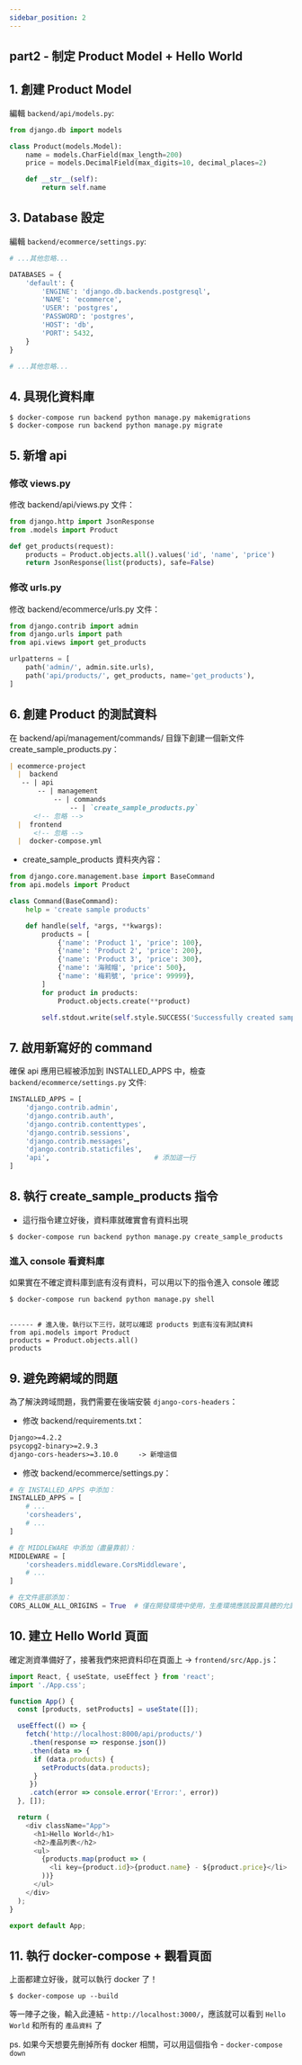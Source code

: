 ```yaml
---
sidebar_position: 2
---
```


## part2 - 制定 Product Model + Hello World

## 1. 創建 Product Model
編輯 `backend/api/models.py`:

```py
from django.db import models

class Product(models.Model):
    name = models.CharField(max_length=200)
    price = models.DecimalField(max_digits=10, decimal_places=2)

    def __str__(self):
        return self.name
```

## 3. Database 設定
編輯 `backend/ecommerce/settings.py`:

```py
# ...其他忽略...

DATABASES = {
    'default': {
        'ENGINE': 'django.db.backends.postgresql',
        'NAME': 'ecommerce',
        'USER': 'postgres',
        'PASSWORD': 'postgres',
        'HOST': 'db',
        'PORT': 5432,
    }
}

# ...其他忽略...
```

## 4. 具現化資料庫

```shell
$ docker-compose run backend python manage.py makemigrations
$ docker-compose run backend python manage.py migrate
```

## 5. 新增 api


### 修改 views.py
修改 backend/api/views.py 文件：

```py
from django.http import JsonResponse
from .models import Product

def get_products(request):
    products = Product.objects.all().values('id', 'name', 'price')
    return JsonResponse(list(products), safe=False)
```

### 修改 urls.py
修改 backend/ecommerce/urls.py 文件：
```py
from django.contrib import admin
from django.urls import path
from api.views import get_products

urlpatterns = [
    path('admin/', admin.site.urls),
    path('api/products/', get_products, name='get_products'),
]
```

## 6. 創建 Product 的測試資料
在 backend/api/management/commands/ 目錄下創建一個新文件 create_sample_products.py：


```md
| ecommerce-project
  |  backend
   -- | api
       -- | management
           -- | commands
               -- | `create_sample_products.py`
      <!-- 忽略 -->
  |  frontend
      <!-- 忽略 -->  
  |  docker-compose.yml
```

* create_sample_products 資料夾內容：

```py
from django.core.management.base import BaseCommand
from api.models import Product

class Command(BaseCommand):
    help = 'create sample products'

    def handle(self, *args, **kwargs):
        products = [
            {'name': 'Product 1', 'price': 100},
            {'name': 'Product 2', 'price': 200},
            {'name': 'Product 3', 'price': 300},
            {'name': '海賊帽', 'price': 500},
            {'name': '梅莉號', 'price': 99999},
        ]
        for product in products:
            Product.objects.create(**product)

        self.stdout.write(self.style.SUCCESS('Successfully created sample products'))
```

## 7. 啟用新寫好的 command
確保 api 應用已經被添加到 INSTALLED_APPS 中，檢查 `backend/ecommerce/settings.py` 文件:

```py
INSTALLED_APPS = [
    'django.contrib.admin',
    'django.contrib.auth',
    'django.contrib.contenttypes',
    'django.contrib.sessions',
    'django.contrib.messages',
    'django.contrib.staticfiles',
    'api',                          # 添加這一行
]
```

## 8. 執行 create_sample_products 指令

* 這行指令建立好後，資料庫就確實會有資料出現

```shell
$ docker-compose run backend python manage.py create_sample_products
```


### 進入 console 看資料庫

如果實在不確定資料庫到底有沒有資料，可以用以下的指令進入 console 確認

```shell
$ docker-compose run backend python manage.py shell


------ # 進入後，執行以下三行，就可以確認 products 到底有沒有測試資料
from api.models import Product
products = Product.objects.all()
products
```


## 9. 避免跨網域的問題
為了解決跨域問題，我們需要在後端安裝 `django-cors-headers`：

* 修改 backend/requirements.txt：

```txt
Django>=4.2.2
psycopg2-binary>=2.9.3
django-cors-headers>=3.10.0     -> 新增這個
```

* 修改 backend/ecommerce/settings.py：

```py
# 在 INSTALLED_APPS 中添加：
INSTALLED_APPS = [
    # ...
    'corsheaders',
    # ...
]

# 在 MIDDLEWARE 中添加（盡量靠前）：
MIDDLEWARE = [
    'corsheaders.middleware.CorsMiddleware',
    # ...
]

# 在文件底部添加：
CORS_ALLOW_ALL_ORIGINS = True  # 僅在開發環境中使用，生產環境應該設置具體的允許來源
```


## 10. 建立 Hello World 頁面

確定測資準備好了，接著我們來把資料印在頁面上 -> `frontend/src/App.js`：

```js
import React, { useState, useEffect } from 'react';
import './App.css';

function App() {
  const [products, setProducts] = useState([]);

  useEffect(() => {
    fetch('http://localhost:8000/api/products/')
     .then(response => response.json())
     .then(data => {
      if (data.products) {
        setProducts(data.products);
      }
     })
     .catch(error => console.error('Error:', error))
  }, []); 

  return (
    <div className="App">
      <h1>Hello World</h1>
      <h2>產品列表</h2>
      <ul>
        {products.map(product => (
          <li key={product.id}>{product.name} - ${product.price}</li>
        ))}
      </ul>
    </div>
  );
}

export default App;
```

## 11. 執行 docker-compose + 觀看頁面

上面都建立好後，就可以執行 docker 了！

```shell
$ docker-compose up --build
```

等一陣子之後，輸入此連結 - `http://localhost:3000/`，應該就可以看到 `Hello World` 和所有的 `產品資料` 了



ps. 如果今天想要先刪掉所有 docker 相關，可以用這個指令 - `docker-compose down`


